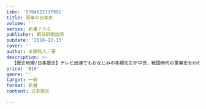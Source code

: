 ```yaml
---
isbn: '9784022737991'
title: 軍事の日本史
volume: ''
series: 新書７００
publisher: 朝日新聞出版
pubdate: '2018-12-13'
cover: ''
author: 本郷和人／著
description: >-
  【歴史地理/日本歴史】テレビ出演でもおなじみの本郷先生が中世、戦国時代の軍事史をわかりやすく解説。戦国時代に１万人の軍勢が１カ月にかかる必要経費はいくらか？、源平の戦いと一騎打ちの実態、集団戦から総力戦へ、錦の御旗に隠された真意とは？「戦場のリア」が見えてくる。
price: '810'
genre: ''
target: 一般
format: 新書
content: 日本歴史

---
```


